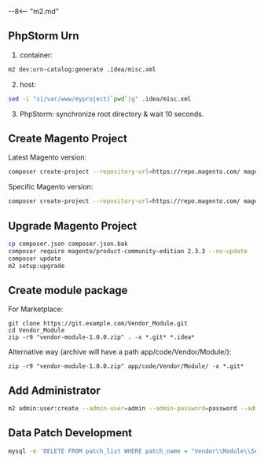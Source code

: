 
--8<-- "m2.md"

## PhpStorm Urn
1. container:
```bash
m2 dev:urn-catalog:generate .idea/misc.xml
```
2. host:
```bash
sed -i "s|/var/www/myproject|`pwd`|g" .idea/misc.xml
```
3. PhpStorm: synchronize root directory & wait 10 seconds.
    
## Create Magento Project

Latest Magento version:
```bash
composer create-project --repository-url=https://repo.magento.com/ magento/project-community-edition m23x
```
Specific Magento version:
```bash
composer create-project --repository-url=https://repo.magento.com/ magento/project-community-edition=2.3.3 m233
```
 
## Upgrade Magento Project
```bash
cp composer.json composer.json.bak
composer require magento/product-community-edition 2.3.3 --no-update
composer update
m2 setup:upgrade
```

## Create module package

For Marketplace:

    git clone https://git.example.com/Vendor_Module.git
    cd Vendor_Module
    zip -r9 "vendor-module-1.0.0.zip" . -x *.git* *.idea*
    
Alternative way (archive will have a path app/code/Vendor/Module/):

    zip -r9 "vendor-module-1.0.0.zip" app/code/Vendor/Module/ -x *.git*

## Add Administrator
```bash
m2 admin:user:create --admin-user=admin --admin-password=password --admin-email=support@example.com --admin-firstname=Support --admin-lastname=Account
```

## Data Patch Development
```bash
mysql -e 'DELETE FROM patch_list WHERE patch_name = "Vendor\\Module\\Setup\\Patch\\Data\\InitializeStoresAndWebsites"' && m2x setup:upgrade
```
